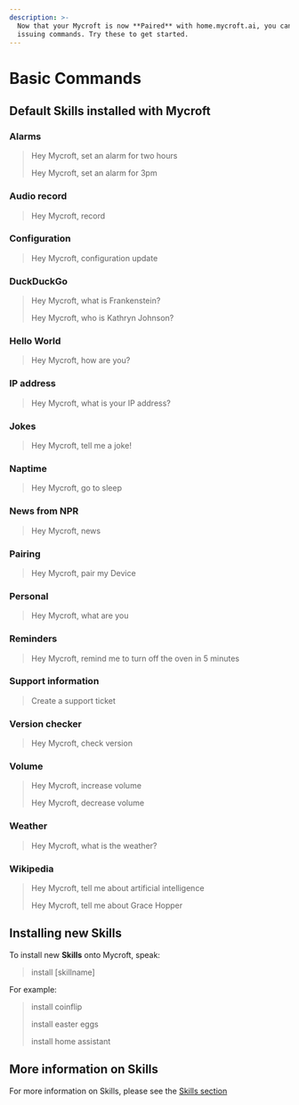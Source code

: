 ```yaml
---
description: >-
  Now that your Mycroft is now **Paired** with home.mycroft.ai, you can begin
  issuing commands. Try these to get started.
---
```


# Basic Commands

## Default **Skills** installed with Mycroft

### Alarms

> Hey Mycroft, set an alarm for two hours
>
> Hey Mycroft, set an alarm for 3pm

### Audio record

> Hey Mycroft, record

### Configuration

> Hey Mycroft, configuration update

### DuckDuckGo

> Hey Mycroft, what is Frankenstein?
>
> Hey Mycroft, who is Kathryn Johnson?

### Hello World

> Hey Mycroft, how are you?

### IP address

> Hey Mycroft, what is your IP address?

### Jokes

> Hey Mycroft, tell me a joke!

### Naptime

> Hey Mycroft, go to sleep

### News from NPR

> Hey Mycroft, news

### Pairing

> Hey Mycroft, pair my Device

### Personal

> Hey Mycroft, what are you

### Reminders

> Hey Mycroft, remind me to turn off the oven in 5 minutes

### Support information

> Create a support ticket

### Version checker

> Hey Mycroft, check version

### Volume

> Hey Mycroft, increase volume
>
> Hey Mycroft, decrease volume

### Weather

> Hey Mycroft, what is the weather?

### Wikipedia

> Hey Mycroft, tell me about artificial intelligence
>
> Hey Mycroft, tell me about Grace Hopper

## Installing new **Skills**

To install new **Skills** onto Mycroft, speak:

> install \[skillname\]

For example:

> install coinflip
>
> install easter eggs
>
> install home assistant

## More information on Skills

For more information on Skills, please see the [Skills section](http://mycroft.ai/documentation/skills/)

